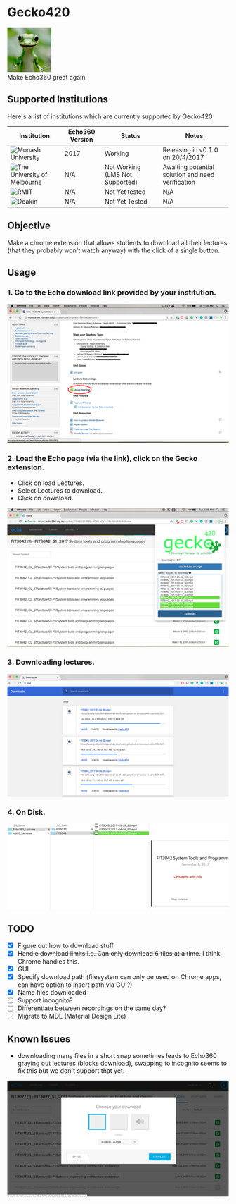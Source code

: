 # Gecko420
<div>
	<img src="/images/qtpi.png" width="100" >
</div>
Make Echo360 great again

## Supported Institutions
Here's a list of institutions which are currently supported by Gecko420

| Institution | Echo360 Version | Status | Notes |
|-------------|-----------------|--------| ------ |
| ![Monash University](http://www.monash.edu/__data/assets/git_bridge/0006/509343/deploy/mysource_files/monash-logo-mono.svg) | 2017 | Working | Releasing in v0.1.0 on 20/4/2017 |
| ![The University of Melbourne](https://upload.wikimedia.org/wikipedia/en/1/10/University_of_Melbourne_logo.png) | N/A | Not Working (LMS Not Supported) | Awaiting potential solution and need verification |
| ![RMIT](http://mams.rmit.edu.au/pydyrxvec44m.png) | N/A | Not Yet tested | N/A |
| ![Deakin](https://upload.wikimedia.org/wikipedia/en/thumb/5/5e/Deakin_University_Logo.png/200px-Deakin_University_Logo.png) | N/A | Not Yet Tested | N/A |

## Objective

Make a chrome extension that allows students to download all their lectures (that they probably won't watch anyway) with the click of a single button.

## Usage

### 1. Go to the Echo download link provided by your institution.
<img src="/screenshots/screenshot-dl_link.png" >

### 2. Load the Echo page (via the link), click on the Gecko extension.
- Click on load Lectures.
- Select Lectures to download.
- Click on download.

<img src="/screenshots/screenshot-usecase.png" >

### 3. Downloading lectures.
<img src="/screenshots/screenshot-downloading.png" >

### 4. On Disk.
<img src="/screenshots/screenshot-datastore.png" >

## TODO
- [x] Figure out how to download stuff
- [x] ~~Handle download limits i.e. Can only download 6 files at a time.~~ I think Chrome handles this.
- [x] GUI
- [x] Specify download path (filesystem can only be used on Chrome apps, can have option to insert path via GUI?)
- [x] Name files downloaded
- [ ] Support incognito?
- [ ] Differentiate between recordings on the same day?
- [ ] Migrate to MDL (Material Design Lite)

## Known Issues
- downloading many files in a short snap sometimes leads to Echo360 graying out lectures (blocks download), swapping to incognito seems to fix this but we don't support that yet.

<img src="/screenshots/screenshot-blocked.png" >